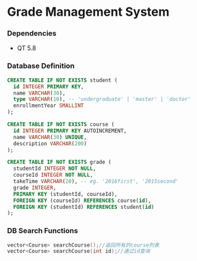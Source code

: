 # Grade Management System

### Dependencies

- QT 5.8

### Database Definition

```sql
CREATE TABLE IF NOT EXISTS student (
  id INTEGER PRIMARY KEY,
  name VARCHAR(30),
  type VARCHAR(10), -- 'undergraduate' | 'master' | 'doctor'
  enrollmentYear SMALLINT
);

CREATE TABLE IF NOT EXISTS course (
  id INTEGER PRIMARY KEY AUTOINCREMENT,
  name VARCHAR(30) UNIQUE,
  description VARCHAR(200)
);

CREATE TABLE IF NOT EXISTS grade (
  studentId INTEGER NOT NULL,
  courseId INTEGER NOT NULL,
  takeTime VARCHAR(20), -- eg. '2016first', '2015second'
  grade INTEGER,
  PRIMARY KEY (studentId, courseId),
  FOREIGN KEY (courseId) REFERENCES course(id),
  FOREIGN KEY (studentId) REFERENCES student(id)
);
```

### DB Search Functions

```c++
vector<Course> searchCourse();//返回所有的course列表
vector<Course> searchCourse(int id);//通过id查询
```

